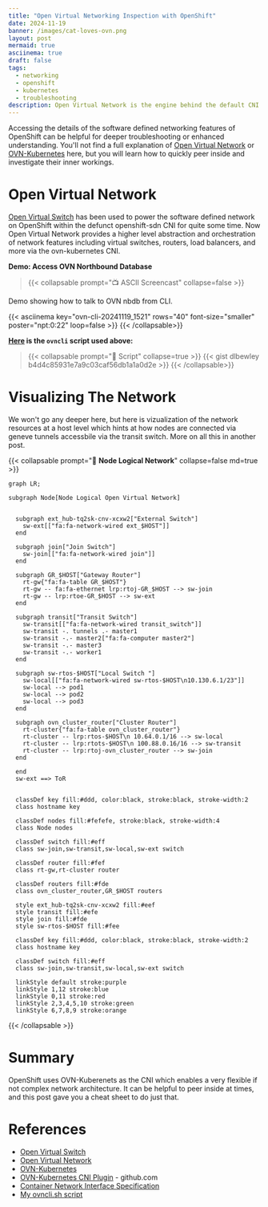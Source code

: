 ```yaml
---
title: "Open Virtual Networking Inspection with OpenShift"
date: 2024-11-19
banner: /images/cat-loves-ovn.png
layout: post
mermaid: true
asciinema: true
draft: false
tags:
  - networking
  - openshift
  - kubernetes
  - troubleshooting
description: Open Virtual Network is the engine behind the default CNI for OpenShift. This short post describes how to peek under the covers.
---
```


Accessing the details of the software defined networking features of OpenShift can be helpful for deeper troubleshooting or enhanced understanding. You'll not find a full explanation of [Open Virtual Network][1] or [OVN-Kubernetes][4] here, but you will learn how to quickly peer inside and investigate their inner workings.

<!--more-->

# Open Virtual Network

[Open Virtual Switch][5] has been used to power the software defined network on OpenShift within the defunct openshift-sdn CNI for quite some time. Now Open Virtual Network provides a higher level abstraction and orchestration of network features including virtual switches, routers, load balancers, and more via the ovn-kubernetes CNI.

**Demo: Access OVN Northbound Database**
> {{< collapsable prompt="📺 ASCII Screencast" collapse=false >}}
  <p>Demo showing how to talk to OVN nbdb from CLI.</p>
  {{< asciinema key="ovn-cli-20241119_1521" rows="40" font-size="smaller" poster="npt:0:22" loop=false >}}
  {{< /collapsable>}}

**[Here][6] is the `ovncli` script used above:**
> {{< collapsable prompt="📓 Script" collapse=true >}}
  {{< gist dlbewley b4d4c85931e7a9c03caf56db1a1a0d2e >}}
  {{< /collapsable>}}

<!--
Demo Script:
#!/bin/bash
# git clone https://github.com/paxtonhare/demo-magic.git
source ~/src/demos/demo-magic/demo-magic.sh
TYPE_SPEED=100
PROMPT_TIMEOUT=2
DEMO_PROMPT="${CYAN}guifree-ovn ${GREEN}$ ${COLOR_RESET}"
DEMO_COMMENT_COLOR=$GREEN

clear

p "# Open Virtual Network logical configuration is found in the northbound database"
p "# here is a script to access the northbound database of OVN"
pei 'bat `which ovncli`'
p
p '# here is how you would find and access the nbdb step by step'
p '# view all the OVN kubernetes pods'
pei "oc -n openshift-ovn-kubernetes get pods -o wide"

p '# now omit the controler pods'
pei "oc -n openshift-ovn-kubernetes get pods -l app=ovnkube-node -o wide"

p '# now just get the name of the first one'
pei "oc -n openshift-ovn-kubernetes get pods -l app=ovnkube-node -o jsonpath='{.items[0].metadata.name}{\"\n\"}'"

# do not show
pod=$(oc -n openshift-ovn-kubernetes get pods -l app=ovnkube-node -o jsonpath='{.items[0].metadata.name}')

p '# notice there are 8 containers in this pod'
pei "oc -n openshift-ovn-kubernetes get pod $pod -o yaml | yq '.spec.containers[].name'"

p '# we want to connect to the "nbdb" pod'
pei "oc rsh -c nbdb -n openshift-ovn-kubernetes $pod 2>/dev/null"

# type commands
# list logical switches
# ovn-nbctl ls-list
# list logical routers
# ovn-nbctl lr-list
# exit

p '# or we can just use the script like this'
p '# on node master-2'
pei "ovncli master-1 ovn-nbctl lr-list"
p
p '# on node master-2'
pei "ovncli master-2 ovn-nbctl lr-list"
 -->

# Visualizing The Network

We won't go any deeper here, but here is vizualization of the network resources at a host level which hints at how nodes are connected via geneve tunnels accessbile via the transit switch. More on all this in another post.

{{< collapsable prompt="📝 **Node Logical Network**" collapse=false md=true >}}
```mermaid
graph LR;

subgraph Node[Node Logical Open Virtual Network]


  subgraph ext_hub-tq2sk-cnv-xcxw2["External Switch"]
    sw-ext[["fa:fa-network-wired ext_$HOST"]]
  end

  subgraph join["Join Switch"]
    sw-join[["fa:fa-network-wired join"]]
  end

  subgraph GR_$HOST["Gateway Router"]
    rt-gw{"fa:fa-table GR_$HOST"}
    rt-gw -- fa:fa-ethernet lrp:rtoj-GR_$HOST --> sw-join
    rt-gw -- lrp:rtoe-GR_$HOST --> sw-ext
  end

  subgraph transit["Transit Switch"]
    sw-transit[["fa:fa-network-wired transit_switch"]]
    sw-transit -. tunnels .- master1
    sw-transit -.- master2["fa:fa-computer master2"]
    sw-transit -.- master3
    sw-transit -.- worker1
  end

  subgraph sw-rtos-$HOST["Local Switch "]
    sw-local[["fa:fa-network-wired sw-rtos-$HOST\n10.130.6.1/23"]]
    sw-local --> pod1
    sw-local --> pod2
    sw-local --> pod3
  end

  subgraph ovn_cluster_router["Cluster Router"]
    rt-cluster{"fa:fa-table ovn_cluster_router"}
    rt-cluster -- lrp:rtos-$HOST\n 10.64.0.1/16 --> sw-local
    rt-cluster -- lrp:rtots-$HOST\n 100.88.0.16/16 --> sw-transit
    rt-cluster -- lrp:rtoj-ovn_cluster_router --> sw-join
  end

  end
  sw-ext ==> ToR


  classDef key fill:#ddd, color:black, stroke:black, stroke-width:2
  class hostname key

  classDef nodes fill:#fefefe, stroke:black, stroke-width:4
  class Node nodes

  classDef switch fill:#eff
  class sw-join,sw-transit,sw-local,sw-ext switch

  classDef router fill:#fef
  class rt-gw,rt-cluster router

  classDef routers fill:#fde
  class ovn_cluster_router,GR_$HOST routers

  style ext_hub-tq2sk-cnv-xcxw2 fill:#eef
  style transit fill:#efe
  style join fill:#fde
  style sw-rtos-$HOST fill:#fee

  classDef key fill:#ddd, color:black, stroke:black, stroke-width:2
  class hostname key

  classDef switch fill:#eff
  class sw-join,sw-transit,sw-local,sw-ext switch

  linkStyle default stroke:purple
  linkStyle 1,12 stroke:blue
  linkStyle 0,11 stroke:red
  linkStyle 2,3,4,5,10 stroke:green
  linkStyle 6,7,8,9 stroke:orange
```
{{< /collapsable >}}

# Summary

OpenShift uses OVN-Kuberenets as the CNI which enables a very flexible if not complex network architecture. It can be helpful to peer inside at times, and this post gave you a cheat sheet to do just that.

# References

* [Open Virtual Switch][5]
* [Open Virtual Network][1]
* [OVN-Kubernetes][4]
* [OVN-Kubernetes CNI Plugin][3] - github.com
* [Container Network Interface Specification][2]
* [My ovncli.sh script][6]

[1]: <https://www.ovn.org/en/> "OpenVirtualNetwork"
[2]: <https://github.com/containernetworking/cni/blob/spec-v0.4.0/SPEC.md> "CNI v0.4.0 Specification"
[3]: <https://github.com/ovn-org/ovn-kubernetes> "OVN-Kubernetes CNI Plugin"
[4]: <https://ovn-kubernetes.io/> "OVN-Kubernetes"
[5]: <https://www.openvswitch.org/> "Open Virtual Switch"
[6]: <https://gist.github.com/dlbewley/b4d4c85931e7a9c03caf56db1a1a0d2e> "ovncli script"